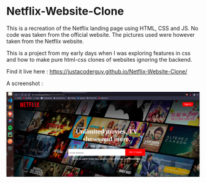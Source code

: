 # Netflix-Website-Clone


This is a recreation of the Netflix landing page using HTML, CSS and JS. No code was taken from the official website. 
The pictures used were however taken from the Netflix website.

This is a project from my early days when I was exploring features in css and how to make pure html-css clones of websites ignoring the backend.


Find it live here : https://justacoderguy.github.io/Netflix-Website-Clone/

A screenshot : 

![alt text](https://github.com/justAcoderguy/Netflix-Website-Clone/blob/master/Screenshot%20from%202021-04-27%2023-01-58.png)
